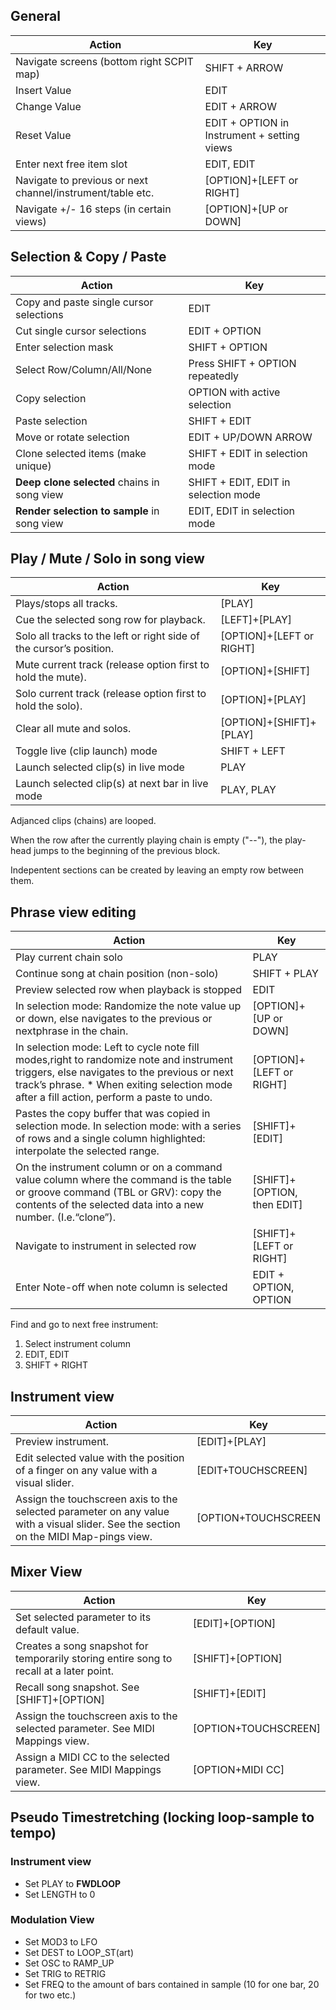 ## General
| Action | Key |
|---|---|
|Navigate screens (bottom right SCPIT map)|SHIFT + ARROW|
|Insert Value|EDIT|
|Change Value|EDIT + ARROW|
|Reset Value|EDIT + OPTION in Instrument + setting views|
|Enter next free item slot| EDIT, EDIT
|Navigate to previous or next channel/instrument/table etc.|[OPTION]+[LEFT or RIGHT] |
|Navigate +/- 16 steps (in certain views)|[OPTION]+[UP or DOWN]|

## Selection & Copy / Paste
| Action | Key |
|---|---|
|Copy and paste single cursor selections | EDIT|
|Cut single cursor selections | EDIT + OPTION|
|Enter selection mask| SHIFT + OPTION|
|Select Row/Column/All/None| Press SHIFT + OPTION repeatedly|
|Copy selection | OPTION with active selection|
|Paste selection| SHIFT + EDIT|
|Move or rotate selection | EDIT + UP/DOWN ARROW|
|Clone selected items (make unique) | SHIFT + EDIT in selection mode|
|**Deep clone selected** chains in song view| SHIFT + EDIT, EDIT in selection mode|
|**Render selection to sample** in song view| EDIT, EDIT in selection mode|

## Play / Mute / Solo in song view
| Action | Key |
|---|---|
|Plays/stops all tracks.|[PLAY] |
|Cue the selected song row for playback. |[LEFT]+[PLAY]|
|Solo all tracks to the left or right side of the cursor’s position.|[OPTION]+[LEFT or RIGHT]|
|Mute current track (release option first to hold the mute).| [OPTION]+[SHIFT]|
|Solo current track (release option first to hold the solo).| [OPTION]+[PLAY]|
|Clear all mute and solos.| [OPTION]+[SHIFT]+[PLAY]|
|Toggle live (clip launch) mode|SHIFT + LEFT|
|Launch selected clip(s) in live mode|PLAY|
|Launch selected clip(s) at next bar in live mode|PLAY, PLAY|

Adjanced clips (chains) are looped.

When the row after the currently playing chain is empty ("--"), the play-head jumps to the beginning of the previous block.

Indepentent sections can be created by leaving an empty row between them.

## Phrase view editing
| Action | Key |
|---|---|
|Play current chain solo| PLAY|
|Continue song at chain position (non-solo) | SHIFT + PLAY|
|Preview selected row when playback is stopped|EDIT|
|In selection mode: Randomize the note value up or down, else navigates to the previous or nextphrase in the chain.|[OPTION]+[UP or DOWN]|
|In selection mode: Left to cycle note fill modes,right to randomize note and instrument triggers, else navigates to the previous or next track’s phrase. * When exiting selection mode after a fill action, perform a paste to undo.|[OPTION]+[LEFT or RIGHT] |
|Pastes the copy buffer that was copied in selection mode. In selection mode: with a series of rows and a single column highlighted: interpolate the selected range.|[SHIFT]+[EDIT]|
|On the instrument column or on a command value column where the command is the table or groove command (TBL or GRV): copy the contents of the selected data into a new number. (I.e.“clone”).|[SHIFT]+[OPTION, then EDIT]|
|Navigate to instrument in selected row |[SHIFT]+[LEFT or RIGHT]|
|Enter Note-off when note column is selected |EDIT + OPTION, OPTION|

Find and go to next free instrument:

1. Select instrument column
2. EDIT, EDIT 
3. SHIFT + RIGHT


## Instrument view
| Action | Key |
|---|---|
|Preview instrument.|[EDIT]+[PLAY]|
|Edit selected value with the position of a finger on any value with a visual slider.|[EDIT+TOUCHSCREEN]
|Assign the touchscreen axis to the selected parameter on any value with a visual slider. See the section on the MIDI Map-pings view. | [OPTION+TOUCHSCREEN|

## Mixer View
| Action | Key |
|---|---|
|Set selected parameter to its default value.|[EDIT]+[OPTION]|
|Creates a song snapshot for temporarily storing entire song to recall at a later point.|[SHIFT]+[OPTION]|
|Recall song snapshot. See [SHIFT]+[OPTION]|[SHIFT]+[EDIT]|
|Assign the touchscreen axis to the selected parameter. See MIDI Mappings view.|[OPTION+TOUCHSCREEN]|
|Assign a MIDI CC to the selected parameter. See MIDI Mappings view.|[OPTION+MIDI CC]|

## Pseudo Timestretching (locking loop-sample to tempo)

### Instrument view
- Set PLAY to **FWDLOOP**
- Set LENGTH to 0

### Modulation View
- Set MOD3 to LFO
- Set DEST to LOOP_ST(art)
- Set OSC to RAMP_UP
- Set TRIG to RETRIG
- Set FREQ to the amount of bars contained in sample (10 for one bar, 20 for two etc.)

